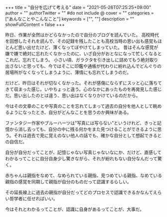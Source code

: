 +++
title = "自分を広げて考える"
date = "2021-05-26T07:25:25+09:00"
author = ""
authorTwitter = "" #do not include @
cover = ""
categories = ["あんなことやこんなこと"]
keywords = ["", ""]
description = ""
showFullContent = false
+++

昨日、作業が全然はかどらなかったので自分のブログを読んでいた。
高校時代を回想したそれを読んで、その記録を残したことも高校当時の思い出も感覚もほとんど思い出せたけど、薄くなってぼやけてしまっていた。
昔はそんな感覚が嫌で嫌で絶対に忘れたくなかったのに、いざ自分がおとなになって忙しくなるとこれだ。忘れてしまう。
小さい頃、ガラクタを引き出しに詰めてもう絶対取り出さないと思っても、今ではそこに印鑑や通帳が代わりに紛れ込んでどんぐりの居場所がなくなってしまうように、薄情にも忘れてしまうのだ。

だけど、昨日はそれが切なくなかった。それが感傷にならずにスッと心に落ちてきて収まった感じ。いやちょっと違う。心のなかにあったものを再発見した感じだ。思い出したのとは違う、思い出はなくなりかけているのだから。

今はその文章のことや写真のことを忘れてしまって過去の自分を他人として眺めるようになったとき、自分がどんなことを思うのか興味がある。

ファンタジー作家やブルーハーツは"写真には写らない"というけれど、きっと記憶から消し去っても、自分の中に残る何かをまた見つけることができるように思う。それは過去で見に覚えのない他人の話でも、確かな自分として想起できるとの自信だ。

自分が自分だってことが、記憶じゃない写真じゃないなにか、だけど、直感してわかるってことに自分自身少し驚きながら、それが紛れもない自分なんだって驚く。

赤ちゃんは親指をなめて、なめられている親指、見つめている親指、なめている親指の感覚を同期して親指が自分のものだって認識するらしい。

その延長線上に過去の親指が自分だってどのプロセスで認識できるかなんてえらい哲学者に任せればいい。

今はそれとわかるってことが、認識に自身があるってことが、大事だ。
